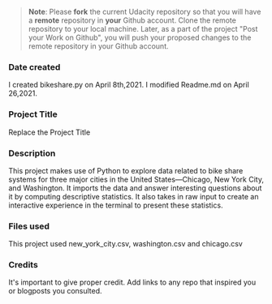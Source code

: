 >**Note**: Please **fork** the current Udacity repository so that you will have a **remote** repository in **your** Github account. Clone the remote repository to your local machine. Later, as a part of the project "Post your Work on Github", you will push your proposed changes to the remote repository in your Github account.

### Date created
I created bikeshare.py on April 8th,2021.
I modified Readme.md on April 26,2021.

### Project Title
Replace the Project Title

### Description
This project makes use of Python to explore data related to bike share systems for three major cities in the United States—Chicago, New York City, and Washington. It imports the data and answer interesting questions about it by computing descriptive statistics. It also takes in raw input to create an interactive experience in the terminal to present these statistics.

### Files used
This project used new_york_city.csv, washington.csv and chicago.csv

### Credits
It's important to give proper credit. Add links to any repo that inspired you or blogposts you consulted.


